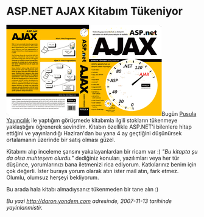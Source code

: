# ASP.NET AJAX Kitabım Tükeniyor 

![](../media/ASP_NET_AJAX_Kitabim_Tukeniyor/ajax.gif)Bugün [Pusula
Yayıncılık](http://www.pusula.com) ile yaptığım görüşmede kitabımla
ilgili stokların tükenmeye yaklaştığını öğrenerek sevindim. Kitabın
özellikle ASP.NET'i bilenlere hitap ettiğini ve yayınlandığı Haziran'dan
bu yana 4 ay geçtiğini düşünürsek ortalamanın üzerinde bir satış olması
güzel.

Kitabımı alıp inceleme şansını yakalayanlardan bir ricam var :) *"Bu
kitapta şu da olsa muhteşem olurdu."* dediğiniz konuları, yazılımları
veya her tür düşünce, yorumlarınızı bana iletmenizi rica ediyorum.
Katkılarınız benim için çok değerli. İster buraya yorum olarak atın
ister mail atın, fark etmez. Olumlu, olumsuz herşeyi bekliyorum.

Bu arada hala kitabı almadıysanız tükenmeden bir tane alın :)


*Bu yazi http://daron.yondem.com adresinde, 2007-11-13 tarihinde yayinlanmistir.*